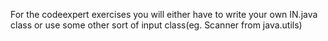 For the codeexpert exercises you will either have to write your own IN.java class or use some other sort of input class(eg. Scanner from java.utils)